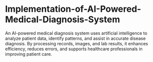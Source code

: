 # Implementation-of-AI-Powered-Medical-Diagnosis-System
An AI-powered medical diagnosis system uses artificial intelligence to analyze patient data, identify patterns, and assist in accurate disease diagnosis. By processing records, images, and lab results, it enhances efficiency, reduces errors, and supports healthcare professionals in improving patient care.
